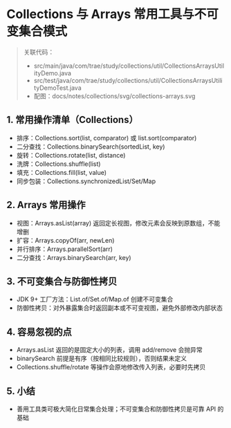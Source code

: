 # Collections 与 Arrays 常用工具与不可变集合模式

> 关联代码：
> - src/main/java/com/trae/study/collections/util/CollectionsArraysUtilityDemo.java
> - src/test/java/com/trae/study/collections/util/CollectionsArraysUtilityDemoTest.java
> - 配图：docs/notes/collections/svg/collections-arrays.svg

## 1. 常用操作清单（Collections）
- 排序：Collections.sort(list, comparator) 或 list.sort(comparator)
- 二分查找：Collections.binarySearch(sortedList, key)
- 旋转：Collections.rotate(list, distance)
- 洗牌：Collections.shuffle(list)
- 填充：Collections.fill(list, value)
- 同步包装：Collections.synchronizedList/Set/Map

## 2. Arrays 常用操作
- 视图：Arrays.asList(array) 返回定长视图，修改元素会反映到原数组，不能增删
- 扩容：Arrays.copyOf(arr, newLen)
- 并行排序：Arrays.parallelSort(arr)
- 二分查找：Arrays.binarySearch(arr, key)

## 3. 不可变集合与防御性拷贝
- JDK 9+ 工厂方法：List.of/Set.of/Map.of 创建不可变集合
- 防御性拷贝：对外暴露集合时返回副本或不可变视图，避免外部修改内部状态

## 4. 容易忽视的点
- Arrays.asList 返回的是固定大小的列表，调用 add/remove 会抛异常
- binarySearch 前提是有序（按相同比较规则），否则结果未定义
- Collections.shuffle/rotate 等操作会原地修改传入列表，必要时先拷贝

## 5. 小结
- 善用工具类可极大简化日常集合处理；不可变集合和防御性拷贝是可靠 API 的基础